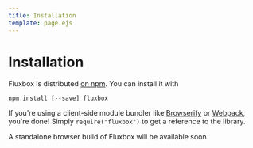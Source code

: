 ```yaml
---
title: Installation
template: page.ejs
---
```


Installation
============

Fluxbox is distributed [on npm](https://www.npmjs.org/package/fluxbox). You can install it with

`npm install [--save] fluxbox`

If you're using a client-side module bundler like [Browserify](http://browserify.org/) or [Webpack](http://webpack.github.io/), you're done! Simply `require("fluxbox")` to get a reference to the library.

A standalone browser build of Fluxbox will be available soon.
